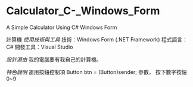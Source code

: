 # Calculator_C-_Windows_Form
A Simple Calculator Using C# Windows Form

計算機
*使用技術與工具*
技術：Windows Form (.NET Framework)
程式語言：C#
開發工具：Visual Studio


*設計源由*
我的電腦要有我自己的計算機。


*特色說明*
運用按鈕控制項
Button btn = (Button)sender; 參數，
按下數字按鈕0~9

